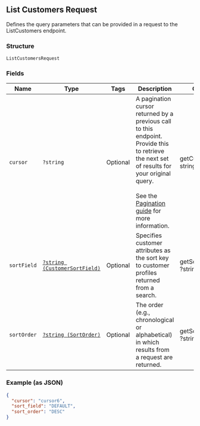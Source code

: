 ## List Customers Request

Defines the query parameters that can be provided in a request to the
ListCustomers endpoint.

### Structure

`ListCustomersRequest`

### Fields

| Name | Type | Tags | Description | Getter | Setter |
|  --- | --- | --- | --- | --- | --- |
| `cursor` | `?string` | Optional | A pagination cursor returned by a previous call to this endpoint.<br>Provide this to retrieve the next set of results for your original query.<br><br>See the [Pagination guide](https://developer.squareup.com/docs/working-with-apis/pagination) for more information. | getCursor(): ?string | setCursor(?string cursor): void |
| `sortField` | [`?string (CustomerSortField)`](/doc/models/customer-sort-field.md) | Optional | Specifies customer attributes as the sort key to customer profiles returned from a search. | getSortField(): ?string | setSortField(?string sortField): void |
| `sortOrder` | [`?string (SortOrder)`](/doc/models/sort-order.md) | Optional | The order (e.g., chronological or alphabetical) in which results from a request are returned. | getSortOrder(): ?string | setSortOrder(?string sortOrder): void |

### Example (as JSON)

```json
{
  "cursor": "cursor6",
  "sort_field": "DEFAULT",
  "sort_order": "DESC"
}
```


